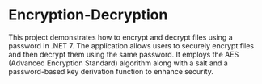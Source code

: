 # Encryption-Decryption
This project demonstrates how to encrypt and decrypt files using a password in .NET 7. The application allows users to securely encrypt files and then decrypt them using the same password. It employs the AES (Advanced Encryption Standard) algorithm along with a salt and a password-based key derivation function to enhance security.

